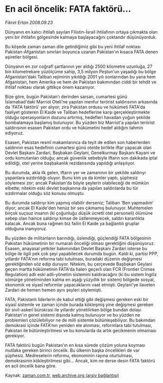 # En acil öncelik: FATA faktörü...

*Fikret Ertan 2008.09.23*

<tr><td class="metin" colspan="2" style="padding-top: 20px; padding-left: 5px; padding-right: 10px;">Dünyanın en kalıcı ihtilafı sayılan Filistin-İsrail ihtilafının ortaya çıkmakta olan yeni bir ihtilafın gölgesinde kalmaya başlayacağını çoktandır düşünüyorduk.</td></tr><tr><td class="metin" colspan="2" style="padding-top: 20px; padding-left: 5px; padding-right: 10px;"><p>Bu köşede zaman zaman dile getirdiğimiz gibi bu yeni ihtilaf noktası Pakistan-Afganistan sınırları boyunca uzanan Pakistan'ın kısaca FATA denen aşiretler bölgesi.
<p> Dünyanın en zor coğrafî şartlarının yer aldığı 2500 kilometre uzunluğa, 27 bin kilometrekare yüzölçüme sahip, 3,5 milyon Peştun'un yaşadığı bu bölge Afganistan'daki Taliban rejiminin yıkıldığı 2001 yılı sonlarından bu yana hem Afganistan, hem Amerika ve hem de Pakistan bakımından ciddi bir tehdit ve ihtilaf noktası olarak gittikçe önem kazanıyor.
<p> Bize göre, bugün Pakistan'ı derinden sarsan, cumartesi günü İslamabad'daki Marriot Oteli'ne yapılan menfur terörist saldırısının arkasında da 'FATA faktörü' yer alıyor; zira Pakistan ordusu ve hükümeti FATA'da faaliyet gösteren El Kaide ve Taliban hedeflerine karşı gerçekleştirmekte olduğu operasyonların dozunu artırmış, hedefleri havadan yoğun şekilde bombalamaya başlamış bulunuyor. Bu yüzden biz Marriot'a yapılan terörist saldırısının esasen Pakistan ordu ve hükümetini hedef aldığını tahmin ediyoruz.
<p> Esasen, Pakistan resmî makamlarınca da teyit de edilen son haberlerden saldırının esas hedefinin cumartesi günü otelde birlikte iftar yapacak olan Devlet Başkanı Zardari, Başbakan Geylani, Genelkurmay Başkanı Kayani ve ordu komutanları olduğu; ancak güvenlik sebebiyle iftarın son dakikada iptal edildiği, otel yerine başbakanlık rezidansında yapıldığı anlaşılıyor.
<p> Bu durumda, akla ilk gelen, iftarın yer ve zamanının bir şekilde saldırıyı yapanlara sızdırıldığı oluyor. Bunu kim ya da kimler yaptı, şüphesiz söylemesi zor; ancak Pakistan'da böyle şeylerin olabileceği de mümkün elbette; nitekim eski devlet başkanına da yapılan saldırılarda bu tür sızdırmalar olduğu söz konusu olmuştu.
<p> Bu durumda saldırıyı kim yapmış olabilir derseniz; Taliban 'Ben yapmadım' diyor; ancak El Kaide'den henüz bir ses çıkmamış bulunuyor. Muhtemelen birçok suçsuz insanın (ki çoğunluğu düşük ücretli otel personeli) ölümüne sebep olan haince saldırıyı kimse de üstlenmeyecek, saldırı karanlıkta kalacak. Ancak buna rağmen biz failin El Kaide ya bağlantılı gruplar olduğuna inanıyoruz.
<p> Bu yüzden de militanların barındığı, üslendiği, güçlendiği FATA bölgesinin Pakistan hükümetinin bir numaralı önceliği olması gerektiğini düşünüyoruz. Esasen, anayasal yetkiler bakımından Devlet Başkanı Zardari isterse bu bölge ile ilgili pek çok şeyi yapabilecek durumda bugün. Kaldı ki, partisi PPP, yıllardır FATA'nın reforma tabi tutulması, buradaki düzenin değişmesi gerektiğinden söz edip duruyor. Nitekim, bu çerçevede Başbakan Geylani geçen martta hükümetinin FATA'da halen geçerli olan FCR (Frontier Crimes Regulation) adlı eski adli-yönetim sistemini kaldıracağını (ki bu sistem İngiliz sömürge yönetiminden kalma en aşağı yüzyıllık bir sistem) bölgede sosyal, ekonomik ve siyasî reformlar yapacaklarını vaat etmişti. Geylani'ye ilaveten Zardari de hemen hemen aynı şeyleri söylemişti.
<p> FATA, Pakistanlı liderlerin de kabul ettiği gibi değişmesi gereken eski bir siyasî sistemle ve zaman içinde burada kökleşmiş yine değişmesi gereken bir sivil-askerî bürokrasi ile yıllardır yönetilirken bölge bundan dolayı Pakistan'ın genel sistemi dışında kalmış bulunuyor ve bu yüzden ne problemleri çözülebiliyor ne de milli sistemle bütünleşebiliyor. Bu bakımdan demokrasi içinde FATA'nın yeniden ele alınması, reformlara tabi tutulması, Pakistan ile bütünleştirilmesi ve bu konularda da artık gecikmenin olmaması gerekiyor.
<p> FATA faktörü bugün Pakistan'ın en kısa sürede çözüm yoluna koyması mutlaka gereken birinci öncelik. Bu ülkenin başka öncelikleri de var şüphesiz. Medreselerin reformu, ekonominin rayına oturtulması, demokrasinin kökleştirilmesi gibi... Ancak, kim ne derse desin FATA faktörü en acil öncelik bana göre.<br/></p></p></p></p></p></p></p></p></p></td></tr>

Kaynak: [zaman.com.tr](http://zaman.com.tr/yazar.do?yazino=741515), [web.archive.org (arşiv bağlantısı)](http://web.archive.org/web/20080925232622/http://www.zaman.com.tr:80/yazar.do?yazino=741515)
